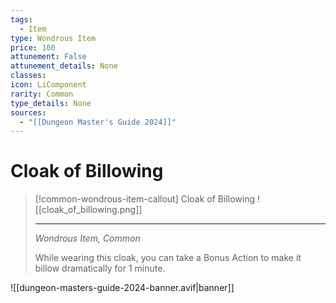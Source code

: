 ```yaml
---
tags:
  - Item
type: Wondrous Item
price: 100
attunement: False
attunement_details: None
classes:
icon: LiComponent
rarity: Common
type_details: None
sources: 
  - "[[Dungeon Master's Guide 2024]]"
---
```

# Cloak of Billowing
>[!common-wondrous-item-callout] Cloak of Billowing
>![[cloak_of_billowing.png]]
>
>- - -
>_Wondrous Item, Common_
>
>While wearing this cloak, you can take a Bonus Action to make it billow dramatically for 1 minute.
>


![[dungeon-masters-guide-2024-banner.avif|banner]]